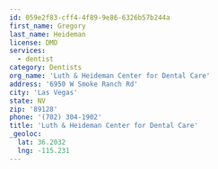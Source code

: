 ```yaml
---
id: 059e2f83-cff4-4f89-9e86-6326b57b244a
first_name: Gregory
last_name: Heideman
license: DMD
services:
  - dentist
category: Dentists
org_name: 'Luth & Heideman Center for Dental Care'
address: '6950 W Smoke Ranch Rd'
city: 'Las Vegas'
state: NV
zip: '89128'
phone: '(702) 304-1902'
title: 'Luth & Heideman Center for Dental Care'
_geoloc:
  lat: 36.2032
  lng: -115.231
---
```

